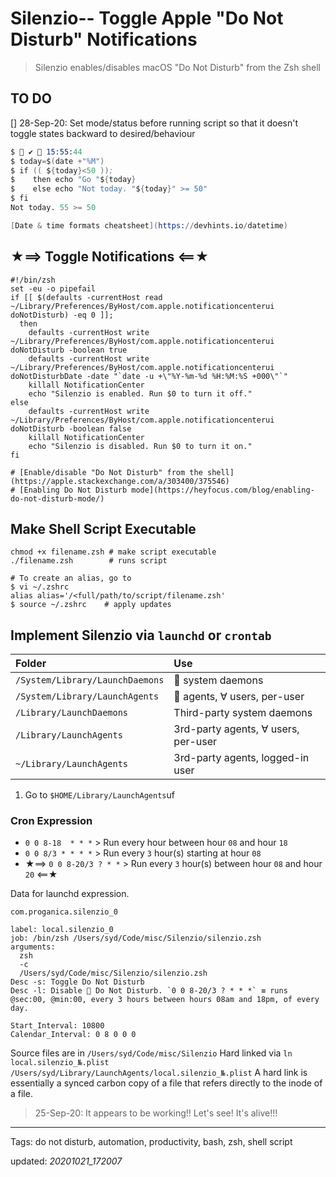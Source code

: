 # Silenzio-- Toggle Apple "Do Not Disturb" Notifications

> Silenzio enables/disables macOS "Do Not Disturb" from the Zsh shell

## TO DO

[] 28-Sep-20: Set mode/status before running script so that it doesn't toggle states backward to desired/behaviour

```s
$  ✔  15:55:44
$ today=$(date +"%M")
$ if (( ${today}<50 ));
$    then echo "Go "${today}
$    else echo "Not today. "${today}" >= 50"
$ fi
Not today. 55 >= 50

[Date & time formats cheatsheet](https://devhints.io/datetime)
```

## ★==> Toggle Notifications <==★

```shell
#!/bin/zsh
set -eu -o pipefail
if [[ $(defaults -currentHost read ~/Library/Preferences/ByHost/com.apple.notificationcenterui doNotDisturb) -eq 0 ]];
  then
    defaults -currentHost write ~/Library/Preferences/ByHost/com.apple.notificationcenterui doNotDisturb -boolean true
    defaults -currentHost write ~/Library/Preferences/ByHost/com.apple.notificationcenterui doNotDisturbDate -date "`date -u +\"%Y-%m-%d %H:%M:%S +000\"`"
    killall NotificationCenter
    echo "Silenzio is enabled. Run $0 to turn it off."
else
    defaults -currentHost write ~/Library/Preferences/ByHost/com.apple.notificationcenterui doNotDisturb -boolean false
    killall NotificationCenter
    echo "Silenzio is disabled. Run $0 to turn it on."
fi

# [Enable/disable "Do Not Disturb" from the shell](https://apple.stackexchange.com/a/303400/375546)
# [Enabling Do Not Disturb mode](https://heyfocus.com/blog/enabling-do-not-disturb-mode/)
```

## Make Shell Script Executable

```shell
chmod +x filename.zsh # make script executable
./filename.zsh        # runs script

# To create an alias, go to
$ vi ~/.zshrc
alias alias='/<full/path/to/script/filename.zsh'
$ source ~/.zshrc    # apply updates
```

## Implement Silenzio via `launchd` or `crontab`

| Folder                        | Use                                 |
|:------------------------------|:------------------------------------|
| `/System/Library/LaunchDaemons` |  system daemons                    |
| `/System/Library/LaunchAgents`  |  agents, ∀ users, per-user         |
| `/Library/LaunchDaemons`        | Third-party system daemons          |
| `/Library/LaunchAgents`         | 3rd-party agents, ∀ users, per-user |
| `~/Library/LaunchAgents`        | 3rd-party agents, logged-in user    |

1. Go to `$HOME/Library/LaunchAgents`uf

### Cron Expression

- `0 0 8-18  * * *`   > Run every hour between hour `08` and hour `18`
- `0 0 8/3 * * * *`    > Run every `3` hour(s) starting at hour `08`
- ★==> `0 0 8-20/3 ? * *` > Run every `3` hour(s) between hour `08` and hour `20` <==★

Data for launchd expression.

```shell
com.proganica.silenzio_0

label: local.silenzio_0
job: /bin/zsh /Users/syd/Code/misc/Silenzio/silenzio.zsh
arguments:
  zsh
  -c
  /Users/syd/Code/misc/Silenzio/silenzio.zsh
Desc -s: Toggle Do Not Disturb
Desc -l: Disable  Do Not Disturb. `0 0 8-20/3 ? * * *` ≡ runs @sec:00, @min:00, every 3 hours between hours 08am and 18pm, of every day.

Start_Interval: 10800
Calendar_Interval: 0 8 0 0 0
```

Source files are in `/Users/syd/Code/misc/Silenzio`
Hard linked via `ln local.silenzio_№.plist /Users/syd/Library/LaunchAgents/local.silenzio_№.plist`
A hard link is essentially a synced carbon copy of a file that refers directly to the inode of a file.

> 25-Sep-20: It appears to be working!! Let's see!
> It's alive!!!

<!--- RESOURCES & SOURCES -->

* * *
Tags: do not disturb, automation, productivity, bash, zsh, shell script

updated: *20201021_172007*

[1]: https://support.apple.com/lt-lt/guide/terminal/apdc6c1077b-5d5d-4d35-9c19-60f2397b2369/mac "launchd - script management"
[2]: https://www.pantz.org/software/cron/croninfo.html "Cron and Crontab"
[3]: https://alvinalexander.com/mac-os-x/mac-osx-startup-crontab-launchd-jobs/ "macOS crontab, launchd"
[4]: https://developer.apple.com/library/archive/documentation/MacOSX/Conceptual/BPSystemStartup/Chapters/CreatingLaunchdJobs.html "Creating Launch Daemons and Agents"
[5]: https://www.launchd.info/ "A launchd Tutorial"
[6]: https://medium.com/swlh/how-to-use-launchd-to-run-services-in-macos-b972ed1e352 "How to Use launchd to Run Services in macOS"
[7]: https://robservatory.com/goodbye-cron-task-hello-launchd-agent/ "Goodbye cron task, hello launchd agent"
[8]: https://codedmemes.com/lib/replacing-cron-jobs-with-launchd/ "Replacing Cron Jobs With Launchd on OS X"
[9]: https://developer.apple.com/library/archive/documentation/MacOSX/Conceptual/BPSystemStartup/Chapters/ScheduledJobs.html "Scheduling Timed Jobs"
[10]: https://blog.jan-ahrens.eu/2017/01/13/cron-is-dead-long-live-launchd.html "cron is dead, long live launchd!"
[11]: http://www.paullegato.com/blog/launchctl-cron/ "Launchctl vs Cron: You’ve Got To Be Kidding Me"
[12]: https://www.freeformatter.com/cron-expression-generator-quartz.html "Cron Expression Generator and Describer"
[13]: https://askubuntu.com/questions/229589/how-to-make-a-file-e-g-a-sh-script-executable-so-it-can-be-run-from-a-termi "executable script"
[14]: http://launched.zerowidth.com/ "launchd.plist generator"
[15]: https://codebeautify.org/xmlvalidator/ "XML Validator"
[16]: https://macadmins.psu.edu/files/2012/11/psumacconf2012-launchd.pdf "Getting Started with launchd"
[17]: https://medium.com/swlh/how-to-use-launchd-to-run-services-in-macos-b972ed1e352 "How to Use launchd to Run Services in macOS"
